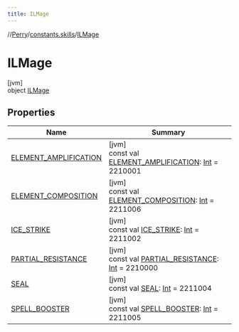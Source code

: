 ```yaml
---
title: ILMage
---
```

//[Perry](../../../index.html)/[constants.skills](../index.html)/[ILMage](index.html)



# ILMage



[jvm]\
object [ILMage](index.html)



## Properties


| Name | Summary |
|---|---|
| [ELEMENT_AMPLIFICATION](-e-l-e-m-e-n-t_-a-m-p-l-i-f-i-c-a-t-i-o-n.html) | [jvm]<br>const val [ELEMENT_AMPLIFICATION](-e-l-e-m-e-n-t_-a-m-p-l-i-f-i-c-a-t-i-o-n.html): [Int](https://kotlinlang.org/api/latest/jvm/stdlib/kotlin/-int/index.html) = 2210001 |
| [ELEMENT_COMPOSITION](-e-l-e-m-e-n-t_-c-o-m-p-o-s-i-t-i-o-n.html) | [jvm]<br>const val [ELEMENT_COMPOSITION](-e-l-e-m-e-n-t_-c-o-m-p-o-s-i-t-i-o-n.html): [Int](https://kotlinlang.org/api/latest/jvm/stdlib/kotlin/-int/index.html) = 2211006 |
| [ICE_STRIKE](-i-c-e_-s-t-r-i-k-e.html) | [jvm]<br>const val [ICE_STRIKE](-i-c-e_-s-t-r-i-k-e.html): [Int](https://kotlinlang.org/api/latest/jvm/stdlib/kotlin/-int/index.html) = 2211002 |
| [PARTIAL_RESISTANCE](-p-a-r-t-i-a-l_-r-e-s-i-s-t-a-n-c-e.html) | [jvm]<br>const val [PARTIAL_RESISTANCE](-p-a-r-t-i-a-l_-r-e-s-i-s-t-a-n-c-e.html): [Int](https://kotlinlang.org/api/latest/jvm/stdlib/kotlin/-int/index.html) = 2210000 |
| [SEAL](-s-e-a-l.html) | [jvm]<br>const val [SEAL](-s-e-a-l.html): [Int](https://kotlinlang.org/api/latest/jvm/stdlib/kotlin/-int/index.html) = 2211004 |
| [SPELL_BOOSTER](-s-p-e-l-l_-b-o-o-s-t-e-r.html) | [jvm]<br>const val [SPELL_BOOSTER](-s-p-e-l-l_-b-o-o-s-t-e-r.html): [Int](https://kotlinlang.org/api/latest/jvm/stdlib/kotlin/-int/index.html) = 2211005 |

